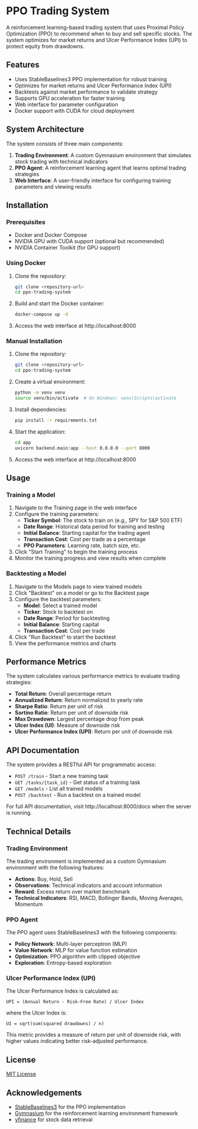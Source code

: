 # PPO Trading System

A reinforcement learning-based trading system that uses Proximal Policy Optimization (PPO) to recommend when to buy and sell specific stocks. The system optimizes for market returns and Ulcer Performance Index (UPI) to protect equity from drawdowns.

## Features

- Uses StableBaselines3 PPO implementation for robust training
- Optimizes for market returns and Ulcer Performance Index (UPI)
- Backtests against market performance to validate strategy
- Supports GPU acceleration for faster training
- Web interface for parameter configuration
- Docker support with CUDA for cloud deployment

## System Architecture

The system consists of three main components:

1. **Trading Environment**: A custom Gymnasium environment that simulates stock trading with technical indicators
2. **PPO Agent**: A reinforcement learning agent that learns optimal trading strategies
3. **Web Interface**: A user-friendly interface for configuring training parameters and viewing results

## Installation

### Prerequisites

- Docker and Docker Compose
- NVIDIA GPU with CUDA support (optional but recommended)
- NVIDIA Container Toolkit (for GPU support)

### Using Docker

1. Clone the repository:
   ```bash
   git clone <repository-url>
   cd ppo-trading-system
   ```

2. Build and start the Docker container:
   ```bash
   docker-compose up -d
   ```

3. Access the web interface at http://localhost:8000

### Manual Installation

1. Clone the repository:
   ```bash
   git clone <repository-url>
   cd ppo-trading-system
   ```

2. Create a virtual environment:
   ```bash
   python -m venv venv
   source venv/bin/activate  # On Windows: venv\Scripts\activate
   ```

3. Install dependencies:
   ```bash
   pip install -r requirements.txt
   ```

4. Start the application:
   ```bash
   cd app
   uvicorn backend.main:app --host 0.0.0.0 --port 8000
   ```

5. Access the web interface at http://localhost:8000

## Usage

### Training a Model

1. Navigate to the Training page in the web interface
2. Configure the training parameters:
   - **Ticker Symbol**: The stock to train on (e.g., SPY for S&P 500 ETF)
   - **Date Range**: Historical data period for training and testing
   - **Initial Balance**: Starting capital for the trading agent
   - **Transaction Cost**: Cost per trade as a percentage
   - **PPO Parameters**: Learning rate, batch size, etc.
3. Click "Start Training" to begin the training process
4. Monitor the training progress and view results when complete

### Backtesting a Model

1. Navigate to the Models page to view trained models
2. Click "Backtest" on a model or go to the Backtest page
3. Configure the backtest parameters:
   - **Model**: Select a trained model
   - **Ticker**: Stock to backtest on
   - **Date Range**: Period for backtesting
   - **Initial Balance**: Starting capital
   - **Transaction Cost**: Cost per trade
4. Click "Run Backtest" to start the backtest
5. View the performance metrics and charts

## Performance Metrics

The system calculates various performance metrics to evaluate trading strategies:

- **Total Return**: Overall percentage return
- **Annualized Return**: Return normalized to yearly rate
- **Sharpe Ratio**: Return per unit of risk
- **Sortino Ratio**: Return per unit of downside risk
- **Max Drawdown**: Largest percentage drop from peak
- **Ulcer Index (UI)**: Measure of downside risk
- **Ulcer Performance Index (UPI)**: Return per unit of downside risk

## API Documentation

The system provides a RESTful API for programmatic access:

- `POST /train` - Start a new training task
- `GET /tasks/{task_id}` - Get status of a training task
- `GET /models` - List all trained models
- `POST /backtest` - Run a backtest on a trained model

For full API documentation, visit http://localhost:8000/docs when the server is running.

## Technical Details

### Trading Environment

The trading environment is implemented as a custom Gymnasium environment with the following features:

- **Actions**: Buy, Hold, Sell
- **Observations**: Technical indicators and account information
- **Reward**: Excess return over market benchmark
- **Technical Indicators**: RSI, MACD, Bollinger Bands, Moving Averages, Momentum

### PPO Agent

The PPO agent uses StableBaselines3 with the following components:

- **Policy Network**: Multi-layer perceptron (MLP)
- **Value Network**: MLP for value function estimation
- **Optimization**: PPO algorithm with clipped objective
- **Exploration**: Entropy-based exploration

### Ulcer Performance Index (UPI)

The Ulcer Performance Index is calculated as:

```
UPI = (Annual Return - Risk-Free Rate) / Ulcer Index
```

where the Ulcer Index is:

```
UI = sqrt(sum(squared drawdowns) / n)
```

This metric provides a measure of return per unit of downside risk, with higher values indicating better risk-adjusted performance.

## License

[MIT License](LICENSE)

## Acknowledgements

- [StableBaselines3](https://github.com/DLR-RM/stable-baselines3) for the PPO implementation
- [Gymnasium](https://github.com/Farama-Foundation/Gymnasium) for the reinforcement learning environment framework
- [yfinance](https://github.com/ranaroussi/yfinance) for stock data retrieval
